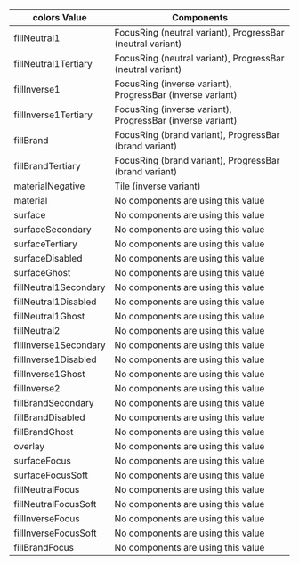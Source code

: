 colors Value | Components 
--------|-------- 
fillNeutral1 | FocusRing (neutral variant), ProgressBar (neutral variant)
fillNeutral1Tertiary | FocusRing (neutral variant), ProgressBar (neutral variant)
fillInverse1 | FocusRing (inverse variant), ProgressBar (inverse variant)
fillInverse1Tertiary | FocusRing (inverse variant), ProgressBar (inverse variant)
fillBrand | FocusRing (brand variant), ProgressBar (brand variant)
fillBrandTertiary | FocusRing (brand variant), ProgressBar (brand variant)
materialNegative | Tile (inverse variant)
material | No components are using this value
surface | No components are using this value
surfaceSecondary | No components are using this value
surfaceTertiary | No components are using this value
surfaceDisabled | No components are using this value
surfaceGhost | No components are using this value
fillNeutral1Secondary | No components are using this value
fillNeutral1Disabled | No components are using this value
fillNeutral1Ghost | No components are using this value
fillNeutral2 | No components are using this value
fillInverse1Secondary | No components are using this value
fillInverse1Disabled | No components are using this value
fillInverse1Ghost | No components are using this value
fillInverse2 | No components are using this value
fillBrandSecondary | No components are using this value
fillBrandDisabled | No components are using this value
fillBrandGhost | No components are using this value
overlay | No components are using this value
surfaceFocus | No components are using this value
surfaceFocusSoft | No components are using this value
fillNeutralFocus | No components are using this value
fillNeutralFocusSoft | No components are using this value
fillInverseFocus | No components are using this value
fillInverseFocusSoft | No components are using this value
fillBrandFocus | No components are using this value
